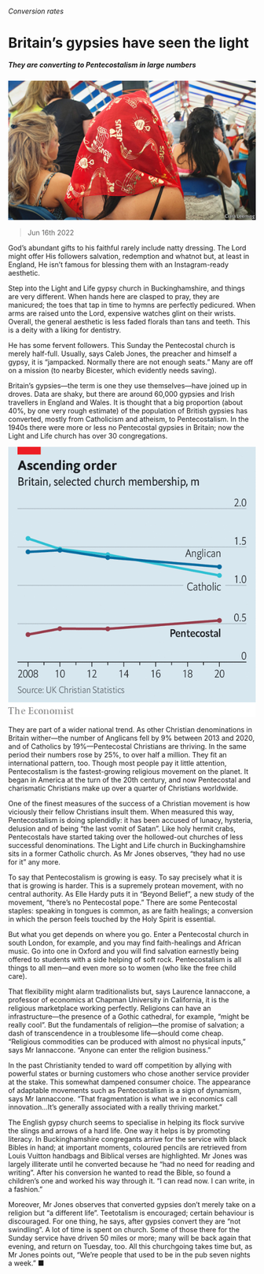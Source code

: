 ###### Conversion rates

# Britain’s gypsies have seen the light 

##### They are converting to Pentecostalism in large numbers 

![image](images/20220618_BRP002.jpg) 

> Jun 16th 2022 

God’s abundant gifts to his faithful rarely include natty dressing. The Lord might offer His followers salvation, redemption and whatnot but, at least in England, He isn’t famous for blessing them with an Instagram-ready aesthetic. 

Step into the Light and Life gypsy church in Buckinghamshire, and things are very different. When hands here are clasped to pray, they are manicured; the toes that tap in time to hymns are perfectly pedicured. When arms are raised unto the Lord, expensive watches glint on their wrists. Overall, the general aesthetic is less faded florals than tans and teeth. This is a deity with a liking for dentistry.

He has some fervent followers. This Sunday the Pentecostal church is merely half-full. Usually, says Caleb Jones, the preacher and himself a gypsy, it is “jampacked. Normally there are not enough seats.” Many are off on a mission (to nearby Bicester, which evidently needs saving). 

Britain’s gypsies—the term is one they use themselves—have joined up in droves. Data are shaky, but there are around 60,000 gypsies and Irish travellers in England and Wales. It is thought that a big proportion (about 40%, by one very rough estimate) of the population of British gypsies has converted, mostly from Catholicism and atheism, to Pentecostalism. In the 1940s there were more or less no Pentecostal gypsies in Britain; now the Light and Life church has over 30 congregations.

![image](images/20220618_BRC747.png) 


They are part of a wider national trend. As other Christian denominations in Britain wither—the number of Anglicans fell by 9% between 2013 and 2020, and of Catholics by 19%—Pentecostal Christians are thriving. In the same period their numbers rose by 25%, to over half a million. They fit an international pattern, too. Though most people pay it little attention, Pentecostalism is the fastest-growing religious movement on the planet. It began in America at the turn of the 20th century, and now Pentecostal and charismatic Christians make up over a quarter of Christians worldwide. 

One of the finest measures of the success of a Christian movement is how viciously their fellow Christians insult them. When measured this way, Pentecostalism is doing splendidly: it has been accused of lunacy, hysteria, delusion and of being “the last vomit of Satan”. Like holy hermit crabs, Pentecostals have started taking over the hollowed-out churches of less successful denominations. The Light and Life church in Buckinghamshire sits in a former Catholic church. As Mr Jones observes, “they had no use for it” any more. 

To say that Pentecostalism is growing is easy. To say precisely what it is that is growing is harder. This is a supremely protean movement, with no central authority. As Elle Hardy puts it in “Beyond Belief”, a new study of the movement, “there’s no Pentecostal pope.” There are some Pentecostal staples: speaking in tongues is common, as are faith healings; a conversion in which the person feels touched by the Holy Spirit is essential. 

But what you get depends on where you go. Enter a Pentecostal church in south London, for example, and you may find faith-healings and African music. Go into one in Oxford and you will find salvation earnestly being offered to students with a side helping of soft rock. Pentecostalism is all things to all men—and even more so to women (who like the free child care).

That flexibility might alarm traditionalists but, says Laurence Iannaccone, a professor of economics at Chapman University in California, it is the religious marketplace working perfectly. Religions can have an infrastructure—the presence of a Gothic cathedral, for example, “might be really cool”. But the fundamentals of religion—the promise of salvation; a dash of transcendence in a troublesome life—should come cheap. “Religious commodities can be produced with almost no physical inputs,” says Mr Iannaccone. “Anyone can enter the religion business.” 

In the past Christianity tended to ward off competition by allying with powerful states or burning customers who chose another service provider at the stake. This somewhat dampened consumer choice. The appearance of adaptable movements such as Pentecostalism is a sign of dynamism, says Mr Iannaccone. “That fragmentation is what we in economics call innovation…It’s generally associated with a really thriving market.”

The English gypsy church seems to specialise in helping its flock survive the slings and arrows of a hard life. One way it helps is by promoting literacy. In Buckinghamshire congregants arrive for the service with black Bibles in hand; at important moments, coloured pencils are retrieved from Louis Vuitton handbags and Biblical verses are highlighted. Mr Jones was largely illiterate until he converted because he “had no need for reading and writing”. After his conversion he wanted to read the Bible, so found a children’s one and worked his way through it. “I can read now. I can write, in a fashion.” 

Moreover, Mr Jones observes that converted gypsies don’t merely take on a religion but “a different life”. Teetotalism is encouraged; certain behaviour is discouraged. For one thing, he says, after gypsies convert they are “not swindling”. A lot of time is spent on church. Some of those there for the Sunday service have driven 50 miles or more; many will be back again that evening, and return on Tuesday, too. All this churchgoing takes time but, as Mr Jones points out, “We’re people that used to be in the pub seven nights a week.” ■

